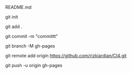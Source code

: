 README.md 

git init 

git add . 

git commit -m "committt" 

git branch -M gh-pages 

git remote add origin https://github.com/rizkiardian/CI4.git 

git push -u origin gh-pages
